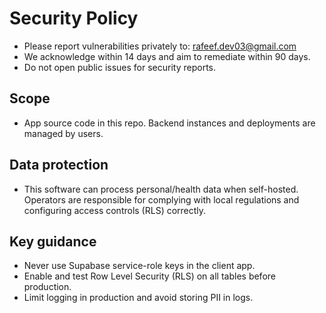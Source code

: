 # Security Policy

- Please report vulnerabilities privately to: rafeef.dev03@gmail.com
- We acknowledge within 14 days and aim to remediate within 90 days.
- Do not open public issues for security reports.

## Scope
- App source code in this repo. Backend instances and deployments are managed by users.

## Data protection
- This software can process personal/health data when self-hosted. Operators are responsible for complying with local regulations and configuring access controls (RLS) correctly.

## Key guidance
- Never use Supabase service-role keys in the client app.
- Enable and test Row Level Security (RLS) on all tables before production.
- Limit logging in production and avoid storing PII in logs.


